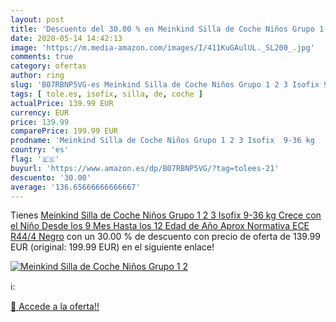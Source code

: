 ```yaml
---
layout: post
title: 'Descuento del 30.00 % en Meinkind Silla de Coche Niños Grupo 1 2 '
date: 2020-05-14 14:42:13
image: 'https://m.media-amazon.com/images/I/411KuGAulUL._SL200_.jpg'
comments: true
category: ofertas
author: ring
slug: 'B07RBNP5VG-es Meinkind Silla de Coche Niños Grupo 1 2 3 Isofix 9-36 kg...'
tags: [ tole.es, isofix, silla, de, coche ]
actualPrice: 139.99 EUR
currency: EUR
price: 139.99
comparePrice: 199.99 EUR
prodname: 'Meinkind Silla de Coche Niños Grupo 1 2 3 Isofix  9-36 kg   Crece con el Niño  Desde los 9 Mes Hasta los 12 Edad de Año Aprox  Normativa ECE R44/4  Negro'
country: 'es'
flag: '🇪🇸'
buyurl: 'https://www.amazon.es/dp/B07RBNP5VG/?tag=tolees-21'
descuento: '30.00'
average: '136.65666666666667'
---
```


Tienes [Meinkind Silla de Coche Niños Grupo 1 2 3 Isofix  9-36 kg   Crece con el Niño  Desde los 9 Mes Hasta los 12 Edad de Año Aprox  Normativa ECE R44/4  Negro](https://www.amazon.es/dp/B07RBNP5VG/?tag=tolees-21) con un 30.00 % de descuento con precio de oferta de 139.99 EUR (original: 199.99 EUR) en el siguiente enlace!

[![Meinkind Silla de Coche Niños Grupo 1 2 ](https://m.media-amazon.com/images/I/411KuGAulUL._SL200_.jpg)](https://www.amazon.es/dp/B07RBNP5VG/?tag=tolees-21)

ℹ️:


[🛒 Accede a la oferta!!](https://www.amazon.es/dp/B07RBNP5VG/?tag=tolees-21)
